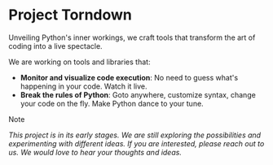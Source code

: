 # Project Torndown

Unveiling Python's inner workings, we craft tools that transform the art of coding into a live spectacle.

We are working on tools and libraries that:

- **Monitor and visualize code execution**: No need to guess what's happening in your code. Watch it live.
- **Break the rules of Python**: Goto anywhere, customize syntax, change your code on the fly. Make Python dance to your tune.

> [!NOTE] 
> _This project is in its early stages. We are still exploring the possibilities and experimenting with different ideas. If you are interested, please reach out to us. We would love to hear your thoughts and ideas._

<!--
## Project overview
_This is an easteregg :P_

`Along`: Real-time code execution monitoring and visualization.
`Blackmagics`: Goto anywhere, customize syntax, change your code on the fly... code in the most treacherous ways.

`Among`: The very library to see and control your code.
`Mutability`: A runtime bytecode modifier implemented using PEP523.
`Cyntaxide`: !DANGER! Use hooks to force cpython to ignore syntax errors.
-->
